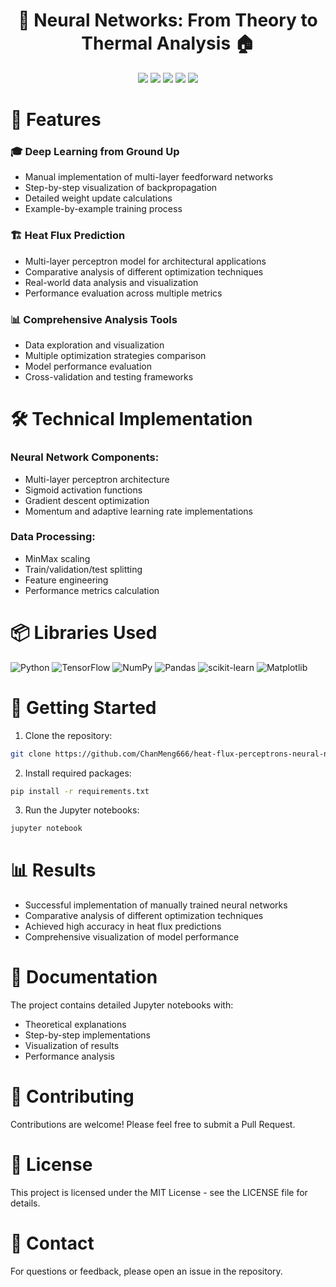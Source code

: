 <div align="center">
 <h1>🧠 Neural Networks: From Theory to Thermal Analysis 🏠</h1>
 <img src="https://img.shields.io/badge/Python-3776AB?style=flat&logo=python&logoColor=white"/>
 <img src="https://img.shields.io/badge/TensorFlow-FF6F00?style=flat&logo=tensorflow&logoColor=white"/>
 <img src="https://img.shields.io/badge/NumPy-013243?style=flat&logo=numpy&logoColor=white"/>
 <img src="https://img.shields.io/badge/Pandas-150458?style=flat&logo=pandas&logoColor=white"/>
 <img src="https://img.shields.io/badge/scikit--learn-F7931E?style=flat&logo=scikit-learn&logoColor=white"/>
</div>

# 🌟 Features

### 🎓 Deep Learning from Ground Up
- Manual implementation of multi-layer feedforward networks
- Step-by-step visualization of backpropagation
- Detailed weight update calculations
- Example-by-example training process

### 🏗️ Heat Flux Prediction
- Multi-layer perceptron model for architectural applications
- Comparative analysis of different optimization techniques
- Real-world data analysis and visualization
- Performance evaluation across multiple metrics

### 📊 Comprehensive Analysis Tools
- Data exploration and visualization
- Multiple optimization strategies comparison
- Model performance evaluation
- Cross-validation and testing frameworks

# 🛠️ Technical Implementation

### Neural Network Components:
- Multi-layer perceptron architecture
- Sigmoid activation functions
- Gradient descent optimization
- Momentum and adaptive learning rate implementations

### Data Processing:
- MinMax scaling
- Train/validation/test splitting
- Feature engineering
- Performance metrics calculation

# 📦 Libraries Used
![Python](https://img.shields.io/badge/python-%2314354C.svg?style=for-the-badge&logo=python&logoColor=white)
![TensorFlow](https://img.shields.io/badge/TensorFlow-%23FF6F00.svg?style=for-the-badge&logo=TensorFlow&logoColor=white)
![NumPy](https://img.shields.io/badge/numpy-%23013243.svg?style=for-the-badge&logo=numpy&logoColor=white)
![Pandas](https://img.shields.io/badge/pandas-%23150458.svg?style=for-the-badge&logo=pandas&logoColor=white)
![scikit-learn](https://img.shields.io/badge/scikit--learn-%23F7931E.svg?style=for-the-badge&logo=scikit-learn&logoColor=white)
![Matplotlib](https://img.shields.io/badge/Matplotlib-%23ffffff.svg?style=for-the-badge&logo=Matplotlib&logoColor=black)

# 🚀 Getting Started

1. Clone the repository:
```bash
git clone https://github.com/ChanMeng666/heat-flux-perceptrons-neural-networks.git
```

2. Install required packages:
```bash
pip install -r requirements.txt
```

3. Run the Jupyter notebooks:
```bash
jupyter notebook
```

# 📊 Results

- Successful implementation of manually trained neural networks
- Comparative analysis of different optimization techniques
- Achieved high accuracy in heat flux predictions
- Comprehensive visualization of model performance

# 📖 Documentation

The project contains detailed Jupyter notebooks with:
- Theoretical explanations
- Step-by-step implementations
- Visualization of results
- Performance analysis

# 🤝 Contributing

Contributions are welcome! Please feel free to submit a Pull Request.

# 📄 License

This project is licensed under the MIT License - see the LICENSE file for details.

# 📧 Contact

For questions or feedback, please open an issue in the repository.
